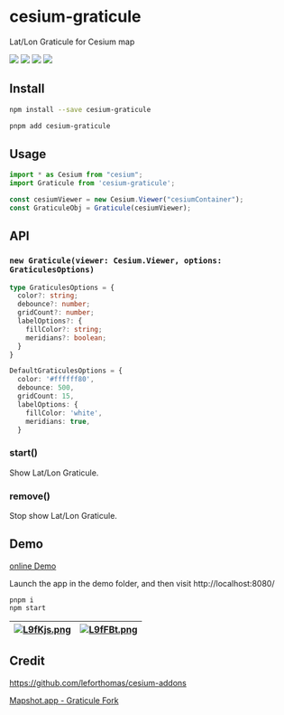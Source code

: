 # cesium-graticule

Lat/Lon Graticule for Cesium map

![](https://img.shields.io/bundlephobia/minzip/cesium-graticule) <a href="https://www.npmjs.com/package/cesium-graticule">![](https://img.shields.io/npm/v/cesium-graticule)</a> ![](https://img.shields.io/npm/types/cesium-graticule) ![](https://img.shields.io/npm/l/cesium-graticule)

## Install

```bash
npm install --save cesium-graticule

pnpm add cesium-graticule
```

## Usage

```ts
import * as Cesium from "cesium";
import Graticule from 'cesium-graticule';

const cesiumViewer = new Cesium.Viewer("cesiumContainer");
const GraticuleObj = Graticule(cesiumViewer);
```

## API

### ``new Graticule(viewer: Cesium.Viewer, options: GraticulesOptions)``

```ts
type GraticulesOptions = {
  color?: string;
  debounce?: number;
  gridCount?: number;
  labelOptions?: {
    fillColor?: string;
    meridians?: boolean;
  }
}

DefaultGraticulesOptions = {
  color: '#ffffff80',
  debounce: 500,
  gridCount: 15,
  labelOptions: {
    fillColor: 'white',
    meridians: true,
  }
```

### start()

Show Lat/Lon Graticule.

### remove()

Stop show Lat/Lon Graticule.

## Demo

[online Demo](https://cesium-graticule.vercel.app/)

Launch the app in the demo folder, and then visit http://localhost:8080/

```node
pnpm i
npm start
```

| [![L9fKjs.png](https://s1.ax1x.com/2022/04/08/L9fKjs.png)](https://imgtu.com/i/L9fKjs) | [![L9fFBt.png](https://s1.ax1x.com/2022/04/08/L9fFBt.png)](https://imgtu.com/i/L9fFBt) |
| ------- | ------- |

## Credit

https://github.com/leforthomas/cesium-addons

[Mapshot.app - Graticule Fork](https://mapshot.app/#editorvisible=true&autorun=true&drawerposition=67.05&code=FAegVGwARlDCB7ADgTwE4EsDmALALlACLYZ4CGANgIJoDOApgHaUB0GCANFAJKMDGLKACYADEICM0WABkMfJgwAmUAK6NF9NFDw56UKkjJ9dUWfMYMuANU212jYSxFQAFDr0AiMwvoeAlADcUFJQKAgqUAC2ZChQjAgEKgzaOBi0UABmGBR69AAe8kgEGA58CJFIFBhk%2FHoA7qQ4KXreFvSCISEAmuFRMVAIAEbkJVBkUGWoAxnNpnI%2BY3gAXJ0wUPh4SEsgIHV7LGSGxu0IaFggVeYMtCDS3HAAogByAMoPALRCTquwAGKnAGt6MoMmhyis1hskLRtiAsI0VIMWGVIhd6BlTjpymQbvI7CpIu8yIpFAgLD8QMBgBgKpioABvaDwMhoPD0Ow1IQcJmICinblQKBWDD0OqaAVQACyZB0Y3ScHZGAJ0p0EoASvQ%2BORGFgchLpGRBvQKLyclr7BKAAoICgoKqMeimzV4C1Mp70Fm%2FFkvPiUFnAAC%2BmTBkSgAHI8UrImGAtTaay1jj4IqCcHyuHIwSY8AcgQAG4isVaAC8cVFQsLmhcHkzkUQjBGDrQ%2FljBdFmhYSXoACEwXUGGgNSjIkwNIoNbQbSoXWSoKW8GgVPRY9SMi4FfjIixfh68Co0PRCPQ2eaySxaCokEhMbRuNEsPQNepNCUsJaMHljTLgS4%2FH56TsgAkSoAtaaAPRmgBkKoA9KaAIDGgB%2FaoA8wqAEx2gDL5vBgAEvoAaMqACCagBgLkybZFiwB6ThQ072D6lB6KWDTqAgdQsBoBbyO%2Bn4UGqMrsLGAagCAgAA%2BoA9CqAOlGgD0qYA%2FvnAARHa0OY7QZHkZDjPOi7LhJlZoOeMksNetB4JaYJ4rQLzkA%2BtAsHJCksEwho5MoSlLiuuZQBogzhLUc5QAArCIIixo5FA4ngGqguyTSlj5wBlBYBD0toCDsYo1QWFweAIEeWAHuyUBBqWG5RiqOCxpFOkMlA0lMPQXC%2BiOaBkJVNR5km2VQJJaCFWSxUxZKVAABoAPpWFQ0gAKoPFwoLlHALIpelhypHwNA1bETVDtquoqUV0VQMaVTQggGDKE1ZUOiwupDOt7WbYatBcJEJQ3WQeSVfQ2RcJa3BcGCagHe5%2BUOceUQlOkpYANpMiITgiAAbAA7B5ErgyI4hCHDYNOMj8NOCjgrg%2BIGNcqjWNQOITgSl8IgSh5JNMuICPAAAuiw0RIG4cXEoltCBFSOb%2Fel%2B2IGoeDdjiVFEx5vk85gij8w27m81LrmC8L4sEDNjAqP5mB4LE86swlNS0C4ADMnPABkaing4D54A8eRsg2wqir%2BDJUoKjllGgTZA1AwN07Grv%2FTFDSKKq6zPbgBBNb6jANbQftQI5pDueIkNxxiWguI52tQD5oRQAAPKWpBBCgADUJd%2BM7gqCmnriOXk7k5%2FXBdQEXUB5GXFeMlXVfu57WlJDgLgOnUzKsoqnIuPXIAtwQsBByHsTT4nsC6Ng%2BB%2FnHgrcVvTJu4b7k%2B6npyuA1WglBo9dhUE5%2F5PnEynH3OQ6jo1%2FPu35eVz3hvAzfeR0%2B5VVNBkC0nIAEDwKA7UnPtFwvdbA%2FzfnTLg20MC7X2pzbuGAZgwO%2Fr%2Ff%2BxZ8GqGfFkB0ihO5Mm7gePcHsoArRqGtFgXU%2BoDWGg8TeWUmTbygJQ%2FcDhaE6hyGZEMk1WQIBmkgOaC0YguHIVtCBKCoGKGRFNcejBJEoAACoIGEdNGq4i5BqOwX4JknNuLcwIP5I0FAvbD1MIaY0ToLa%2FmVlAa8tp7SZVLDY60biSiOhtGaGcjAnHACOu0JAmBboujzOyA4JIM52KsZzUJWkImkAwNE0yxJFAuFcXaXxHNnF8H3AeBsNs7YEFLFbMpTA8AOzqME025tAmqCQIob8BpLHWjsIEg2ZDd7%2FXMGyEsyZNwsG0aI3Rc1BETWURyIJ0kMqMAVA2TQXS0lkl%2FOg5qLJ45MHchY40pkn5YBfkyGuLhT4twbtfO%2BT8ghlwwGQ7ulzBj7ISaZK2LhHlsLdlNBA7lcoEjGX8sRUzxp1lmYlFwSJtLrMYFswUmDXCDGBh4NIBo8AeDphXX0IiWB8h1KQFQGgAE1I7AS%2BEe4NBsMOXoXFKV8UcSpSLQZ5KmXEpUt3GFCBun2Hcsg1Bij6UTNmnITR2iVEwL%2BVs7ipizb8GaSUjQaAnZd12eY4Z%2FkdJBWIgVfpBB4gj08eWQg35fwnWPOomk9BgmIqwYaqA7x45aDzk5egLlzb0Artwj2cdLxtLZB040ayem2vVVtW2NTZbHmqfbQsYbHK0BwOECg450S6vcgueyTIkUwOKTU2NeAnlV0ckasYgwDb5HKSwMUxUnVFLQCU62kaGw1vZEWiU3cvZXRcFWmp55wiynrfm0pLa8ADunDgPwnaq4ix7X21tHo60TBHc26tS6O0yMFA4Us86x0sHiKyJow7G0Fv3YenQCLw2hjChDRGbDc0j1daGAAZC%2B0qd9X3vr0M%2BqAb64iforkmlNabgpJvchkSgDA46cNzQAQmA%2BrUDGb%2F0HKsfipgJyp1cOPDwuODam2Fv5WOuOigap1AAOKS17WOkxVJ5UWycuRqj0CF1Fs%2FvBtjFc2PRrXTUupYaeOlgAPKDAAFbOgOLQOwWAgn0gDEg2jcdS26OkDqdyX10S%2BMUHHXNbHLIBTvvp2t7G1WCjqKp9TpZGH9UGiNAzxUS7loNu8GzzD7MbsdRG9dAUZUrkFLk9xpkDyRAQNEqgECE3vKIvQUL4XIsm0FJcxQGL3K3QsMDEQiCZEpaswDDLWWZ2%2F381AHYUArazAdCydtsVZi%2BgoEU%2FybJlANVIvQM5x9pEYLftcmRv9P2Aww8%2FJo%2F6UsyjvjR6tF7j3ef7ZOSdFdp5y2lngB9b8y7GM%2FoKMbFT8u0HgRfX2HCXaZE631nrV9zsXwGxYIbWG%2F3vty1gCbLgLOHDU89%2FBpZNPEOBFAAA%2FLNxdhmlhQDe0gD7FcnXGfbYt8rksVtrYvhtwUxbtsfbS4DA7%2BQjs739gQVlwzAVbnGaCuQ0yIVjzmS4BZ9AmDLKGSG%2BwmzdNYMJ4yl0zKoAAD5YrxXZi4WGFcAA%2BwuJhkvUk1olJLXUpX5%2FrFw7whfFqDLSvrWCntQDgwQnbaOq6a9LDtzHQSdtcCe1ezhZXPrqBnkA5pVRInpBSnV8oSBpx%2Fbli3FZaBWv4R2eljHxYZGTf7SZu%2BIgt0A%2FF9kEPraw%2FT3N5H0HAA%2FZPsfx3x6cpDiusAntx0uQH8bQfu7p4nbKV1Efu6CkB%2FIGP%2Bn5uygTxioxVeoAp7T%2FXwdTQm8yj%2FGsHb%2Bf%2FcPUD8H%2FTnmK%2BR5r89CgpfPM96LUnqAqfZ%2BGfn333PGLB9aGiHkVLxeq6l%2Bm%2BHyf0eZ%2F6aP03nULeq%2Ft8P5ibvWer858f1gErZWF3KGd9EIEpV9z1DpWFpoKdloPEA4AeGBk0AgDMC6DkLQEyAHnljvi4Agc9k6kIP3h9lwO8G9FsjvoHvlsgcPupk5ugRvjqK9NwLgSUHvn0HkMgdQeNmgRgTKFgW9KVsILgcPkXgQXgeNiQRgeQVAGwdPEIIltsloE1jOhQDqCVpcu4lRqKnwLQKJmJu5DkjynCtdPfHyGgBXMWLzmZjhlQg4IYQFhoT0jOuZvtDoKDiwITN3NEEMtUBQKDsTgwt%2BJgKwOCuoigEgDah4LyKcB4FwKYT3DaKcKDmUDoZHgGNfnjllG%2FtPGhukLCj0n7hIeyhoOolWsbqlk5svoQbvowfls3uwUbiIc%2FgPvqtoPga9pZp9gQj9tplHngepqDuDpDiVm7ArPgeFB1unI5L1NIZ9iUTIVAEMeprLhjk6nnuMcMVACXIbpDlti3Fgq0c9rzm5nZg8A5qZpHvMaWPpr1J5k6i4BMagVKD1LZiwrsRbrIskKEQcXMTITIpwoKGVmRmQCPNVPtIlDIpcoYLKCDLjlXOck1rkTKEEOCc%2BlwatvHHwZUjVGrBrKQCgHrgFjKDgP3EmkPOWG4aTpMnIBnIIU1hvK8TIoCViW7jiTYviSCoSXwMSVgPdEUUWleslvQFgPgSlGlBlAbMMVeo5GyLbAAmSNEqyIQA8BRpooQJKC8C4BoFyTqCwClL8B%2BD%2BHLHpJqGkMzubtOpkFBl6j8gMuESWJHsKRUgQh4CIAAA0PAeBQCi7aA5FfZQAeDiAAActp9pke1eIyUYYyppLAXQDw0g0gwmAA6r6W3v6UCoEepBGQABLcDqI7ENA6ARbiJkAuB2FXq5oWla5Wmem2kRn%2BArFmE%2BIOiZJxLyEMnKHia9pyKCpKIiJk7zSNoxDiqQo1AGKUn6lRGnBkmt65plACwY4ACkHB5ZVc3%2B9AQaM%2BwxXAUuzK2RtsyUVaY0hpV68R3co5DYH2ZcbCnCpi7xSRMocBSWOyFK0u9Aq5FSMiKBCxS%2Baebg0xoxWAcOmuFRAhr%2BJ23RY53B4U1cnW4JpYhecJ0JtBm%2B8JBAixWeveKxHx5GLiLIlAOQVi%2FxOylJB8IJwFAxiB1BYx8xUxRFxBiJNQ6sLIqJ6JKFOg2Jg8tJKYJO9JihTJS5veFuFJmJ9FuJI8dJrZDJhRmBMFQ5VcHJXJ3BPJnJfJ8SRaxpBABZpYkU4peAkp0pqUcpCpnJGKKpCAapn42SmpB4fAOpGyuu%2BpWaRpMi3ROhmaLpVptpTwDpgO%2BJQZIZYZkZMZrlOhLASZKZaZjQmZOA2ZuZbCgW%2BSsS2StZih9ZYmjZkCe0QqLFei7Zi0XZVOiUvZmJ%2FZppoldqrge5eAqWk5oh05s585GcZIlKHKd57FeA65a52gyknFu5PRMoh5x23ELUGk5UqK5kZAWKEGhpsYDGzS5VCSbFMFDV9VLctAGKlUpp7kHgdQqQbIwRUQL4esFgQ1ViXqHGaxm17Meu%2BZ9lpY1pNpTlFcilbpDwAAjioDKEEQ%2BlgopQ5XaWWddR4HpNalKIdTUB4M9a4K9WdcWe9VdS6W6VQA2NapLIlADcdvjuLt7gCkxcCgJYoRThKtTrTvThLkzhsqJb8iIu5IxaMgSaxYuSJazq4OighcKvilVTeaSt7gzYSsynHLShMH8hzkzUpRLjzezdUakXyocU2Qoi2ToooelWyNTsKlsn5Akm8pYtWdkoYcLWSDOhaTOhiA2KDgAAYuSppEwhb6CeEUB63a3ZAmimmRGmkzqDruLxmuGo3xksDdjSBUBwAADS9t047iEZ1hOAoOAALDOjpHaPQM7aMvOUZBHduNwGGb1FQE8IQL1MJkNOoncE8KNBSeqRQMJhkBkAwMsGWHxd2YwEIF8nNeNoDs4CHVwLTQQIDu8JDDGSINOjIvQCgPQAXUXceFHQGVjYlIbCwAAFoPBqjCYzrJqYAABeZI5A%2BdmA8IjAoOjdJ%2BbhiZpwGA89DYlAwmy9JQYyzwqZaoi%2Bm929u9i9B9JAjAx9Twp9M6Klcg%2B9h9q9s1GKG9qNNgrIL9S9t9btwm6i6iwmko5939mgLo9WN9K9LAIDloYd9WkdRMiDlE3YKAxAOkNQ8goONi7ono3o9WLILguM2cLAHpcMUAHpTg9AkMXALAQuHC8tCSqKjdg1hc1dq2gY9GTSfKRl2pdgZlaUxauaigaU4eTg4g3quG1Chs1NCp4jFeLAUjRhPCwg8jYjnJd8KjPqDg4gccuj2cXEPDCqfKONSyeN5hzOxavy0cSYpYySUcMcymAyEuJNeJ5dldMi1u2STjOIyIVQNSAdwcD%2BohM6PjUqdjpkfAgTDYiZYc%2BA7BohxiW%2BXNGVNQACZA1UwCSAoC4CCV0ChOYh8G9KKiOK5dKNZN5dI94KvJdOBs5M2cXA7dBjMjpQ5dxjVIOwIDhAwmUA7tntXtUA6dmd3A2dUAqZ3U6ijSpjs4ylkDalMpmlipdVxalyV0U4bI7kPaipYh4lfJ7kqeGzpEbIqT6W7utATwCQ6ii4%2FA34tkXCrk2SLgxz7uXmipfJz%2BkM3kcONMZzJQFzhzye5zMtVzeANz5s9zqTDAkUigXsLg9BasoL1ztzvozWXmIL7IXz7dul%2BlP4ohXR%2F06WLwmoS18N%2BViLgLTpMLZIcLhZZ1CMIgZZxLpLcFmL6QTmHgYY5LqxrgNL6g6Q2uDLEMzLJQJLfACxDjmotLHL4YXLJWhjetAAJPSB8%2FUwGDaSqyywIIYIoEZFNC4FyOGCIGGH4AGCq%2BCYDlpRsWFFHh4E5TGR4C8GWaDoqTzra4Dh4PaY66WQGHrZ091cks5CoFgC8MmnUL8DVCOLQJaJoOK7S5mspK2GpEotk1pJoIMmQA%2BHAMFTqH9reiIHIxFBdI8%2B4yPBODvT3RWpoOKQizUpgFi3OAYUyEqlWCYpzGVsJowLaAMNWz7noO4KVNKzbi5HkMAGCCwEMAONEhcim5FI2JoJzIG5pIAjVMiLmw%2BIolkg8NEvuWkHbFWL2noc24KK2yqu28m%2B2OpPO2QL4upNu7u0Vfu%2BVCqh4MRJW%2BtWe5zGe04kAA)
